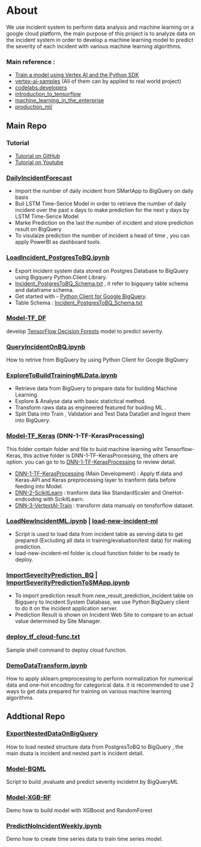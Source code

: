 # About
We use incident system to perform data analysis and machine learning on a google cloud platform, the main purpose of this project is to analyze data on the incident system in order to develop a machine learning model to predict the severity of each incident with various machine learning algorithms.

### Main reference : 
- [Train a model using Vertex AI and the Python SDK](https://cloud.google.com/vertex-ai/docs/tutorials/tabular-bq-prediction)
- [vertex-ai-samples](https://github.com/GoogleCloudPlatform/vertex-ai-samples/tree/main/notebooks/official) (All of them can by applied to real world project)
- [codelabs.developers](https://codelabs.developers.google.com/)
- [introduction_to_tensorflow](https://github.com/GoogleCloudPlatform/training-data-analyst/tree/master/courses/machine_learning/deepdive2/introduction_to_tensorflow)
- [machine_learning_in_the_enterprise](https://github.com/GoogleCloudPlatform/training-data-analyst/tree/master/courses/machine_learning/deepdive2/machine_learning_in_the_enterprise/solutions)
- [production_ml/](https://github.com/GoogleCloudPlatform/training-data-analyst/tree/master/courses/machine_learning/deepdive2/production_ml/solutions)

## Main Repo 

### Tutorial
- [Tutorial on GitHub](https://github.com/technqvi/MyYoutube-Demo/tree/main/google_data_ai)
- [Tutorial on Youtube](https://www.youtube.com/playlist?list=PLIxgtZc_tZWNWPTeGPR5FGj_glwAOuoS7)

### [DailyIncidentForecast](https://github.com/technqvi/SMart-AI/tree/main/DailyIncidentForecast)
* Import the number of daily incident from SMartApp  to BigQuery on daily basis
* Buil LSTM  Time-Serice Model in order to  retrieve the number of daily incident over the past x days to make prediction for the next y days by LSTM Time-Serice Model
* Marke Prediction  on the last the number of incident and store prediction result on BigQuery
* To visulaize prediction the number of incident  a head of time , you can apply PowerBI as dashboard tools.


### [LoadIncident_PostgresToBQ.ipynb](https://github.com/technqvi/SMart-AI/blob/main/LoadIncident_PostgresToBQ.ipynb)
- Export incident system data stored on Postgres Database to BigQuery using Bigquery Python.Client Library.
- [Incident_PostgresToBQ_Schema.txt](https://github.com/technqvi/SMart-AI/blob/main/Incident_PostgresToBQ_Schema.txt)  , it refer to bigquery table schema and dataframe schema.
- Get started with - [Python Client for Google BigQuery](https://cloud.google.com/python/docs/reference/bigquery/latest).
- Table Schema : [Incident_PostgresToBQ_Schema.txt](https://github.com/technqvi/SMart-AI/blob/main/Incident_PostgresToBQ_Schema.txt) 

### [Model-TF_DF](https://github.com/technqvi/SMart-AI/tree/main/Model-TF_DF)
develop [TensorFlow Decision Forests](https://www.tensorflow.org/decision_forests/tutorials) model to predict severity.

### [QueryIncidentOnBQ.ipynb](https://github.com/technqvi/SMart-AI/blob/main/QueryIncidentOnBQ.ipynb)
How to retrive from BigQuery by using Python Client for Google BigQuery


### [ExploreToBuildTrainingMLData.ipynb](https://github.com/technqvi/SMart-AI/blob/main/ExploreToBuildTrainingMLData.ipynb)
- Retrieve data from BigQuery to prepare data for building Machine Learning.
- Explore & Analyse data with basic statictical method.
- Transform raws data as engineered featured for buiding ML .
- Split Data into Train , Validation and Test Data DataSet and  Ingest them into BigQuery.


### [Model-TF_Keras](https://github.com/technqvi/SMart-AI/tree/main/Model-TF_Keras/DNN-1-TF-KerasProcessing) (DNN-1-TF-KerasProcessing)
This folder contain folder and file to buid machine learning wiht Tensorflow-Keras, this active folder is DNN-1-TF-KerasProcessing, the others are option. you can go to to  [DNN-1-TF-KerasProcessing](https://github.com/technqvi/SMart-AI/tree/main/Model-TF_Keras/DNN-1-TF-KerasProcessing) to review detail.

- [DNN-1-TF-KerasProcessing](https://github.com/technqvi/SMart-AI/tree/main/Model-TF_Keras/DNN-1-TF-KerasProcessing) (Main Development) : Apply tf.data and  Keras-API and Keras preprocessing layer to tranform data before feeding into  Model. 
- [DNN-2-ScikitLearn](https://github.com/technqvi/SMart-AI/tree/main/Model-TF_Keras/DNN-2-ScikitLearn)  : tranform data like StandardScaler and OneHot-endcoding with  ScikitLearn.
- [DNN-3-VertextAI-Train](https://github.com/technqvi/SMart-AI/tree/main/Model-TF_Keras/DNN-3-VertextAI-Train) : transform data manualy on tensforflow dataset.

### [LoadNewIncidentML.ipynb](https://github.com/technqvi/SMart-AI/blob/main/LoadNewIncidentML.ipynb) | [load-new-incident-ml](https://github.com/technqvi/SMart-AI/tree/main/load-new-incident-ml)
- Script is used to load data from incident table as serving data to get prepared (Excluding all data in training/evaluation/test data) for making prediction.
-  load-new-incident-ml folder is cloud function folder to be ready to deploy.


### [ImportSeverityPrediction_BQ](https://github.com/technqvi/SMart-AI/tree/main/ImportSeverityPrediction_BQ) | [ImportSeverityPredictionToSMApp.ipynb](https://github.com/technqvi/SMart-AI/blob/main/ImportSeverityPredictionToSMApp.ipynb)
- To  import prediction result from new_result_prediction_incident table on Bigquery to Incident System Database, we use Python BigQuery client to do it on the incident application server.
- Prediction Result is shown on Incident Web Site to compare to an actual value determined by Site Manager.
###  [deploy_tf_cloud-func.txt](https://github.com/technqvi/SMart-AI/blob/main/deploy_tf_cloud-func.txt)
Sample shell command to deploy cloud function.
### [DemoDataTransform.ipynb](https://github.com/technqvi/SMart-AI/blob/main/DemoDataTransform.ipynb)
How to apply sklearn.preprocessing to perform normalization for numerical data and one-hot encoding for categorical data.  it is recommended to use 2 ways to get data prepared for training on various machine learning algorithms.



## Addtional Repo 

### [ExportNestedDataOnBigQuery](https://github.com/technqvi/SMart-AI/tree/main/ExportIncidentNestedData)
How to load  nested structure data from PostgresToBQ to BigQuery , the main dsata is incident and nested part is incident detail.
### [Model-BQML](https://github.com/technqvi/SMart-AI/tree/main/Model-BQML)
Script to build ,evaluate and predict severity incidetnt by BigQueryML
### [Model-XGB-RF](https://github.com/technqvi/SMart-AI/tree/main/Model-XGB-RF)
Demo how to build model with XGBoost and  RandomForest
### [PredictNoIncidentWeekly.ipynb](https://github.com/technqvi/SMart-AI/blob/main/PredictNoIncidentWeekly.ipynb)
Demo how to create time series data to train  time series model.



